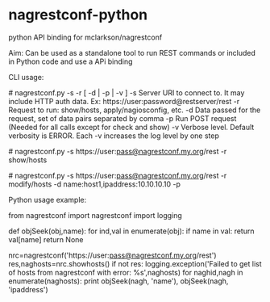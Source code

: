 # nagrestconf-python
python API binding for mclarkson/nagrestconf

Aim: Can be used as a standalone tool to run REST commands or included in Python code and use a APi binding

CLI usage:

\# nagrestconf.py -s <server> -r <request> [ -d <data> | -p | -v ]
  -s        Server URI to connect to. It may include HTTP auth data. Ex: https://user:password@restserver/rest
  -r        Request to run: show/hosts, apply/nagiosconfig, etc.
  -d        Data passed for the request, set of data pairs separated by comma
  -p        Run POST request (Needed for all calls except for check and show)
  -v        Verbose level. Default verbosity is ERROR. Each -v increases the log level by one step

\# nagrestconf.py -s https://user:pass@nagrestconf.my.org/rest -r show/hosts

\# nagrestconf.py -s https://user:pass@nagrestconf.my.org/rest -r modify/hosts -d name:host1,ipaddress:10.10.10.10 -p


Python usage example:

from nagrestconf import nagrestconf
import logging

def objSeek(obj,name):
  for ind,val in enumerate(obj):
    if name in val:
        return val[name]
  return None

nrc=nagrestconf('https://user:pass@nagrestconf.my.org/rest')
res,naghosts=nrc.showhosts()
if not res:
  logging.exception('Failed to get list of hosts from nagrestconf with error: %s',naghosts)
for naghid,nagh in enumerate(naghosts):
  print objSeek(nagh, 'name'), objSeek(nagh, 'ipaddress')

      
      


